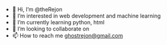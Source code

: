 - 👋 Hi, I’m @theRejon
- 👀 I’m interested in web development and machine learning
- 🌱 I’m currently learning python, html
- 💞️ I’m looking to collaborate on 
- 📫 How to reach me ghostrejon@gmail.com

<!---
theRejon/theRejon is a ✨ special ✨ repository because its `README.md` (this file) appears on your GitHub profile.
You can click the Preview link to take a look at your changes.
--->
